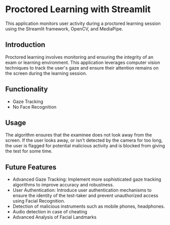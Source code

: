 # Proctored Learning with Streamlit

This application monitors user activity during a proctored learning session using the Streamlit framework, OpenCV, and MediaPipe.

## Introduction

Proctored learning involves monitoring and ensuring the integrity of an exam or learning environment. This application leverages computer vision techniques to track the user's gaze and ensure their attention remains on the screen during the learning session.
## Functionality
  - Gaze Tracking
  - No Face Recognition
## Usage
The algorithm ensures that the examinee does not look away from the screen. If the user looks away, or isn't detected by the camera for too long, the user is flagged for potential malicious activity and is blocked from giving the test for some time.
## Future Features
  - Advanced Gaze Tracking: Implement more sophisticated gaze tracking algorithms to improve accuracy and robustness.
  - User Authentication: Introduce user authentication mechanisms to ensure the identity of the test-taker and prevent unauthorized access using Facial Recognition.
  - Detection of malicious instruments such as mobile phones, headphones.
  - Audio detection in case of cheating
  - Advanced Analysis of Facial Landmarks
